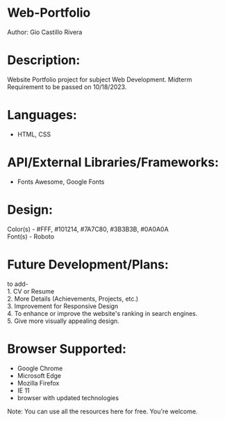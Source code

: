 # Web-Portfolio
Author: Gio Castillo Rivera

# Description: 
Website Portfolio project for subject Web Development. Midterm Requirement to be passed on 10/18/2023.

# Languages:
- HTML, CSS

# API/External Libraries/Frameworks:
- Fonts Awesome, Google Fonts

# Design:
Color(s) - #FFF, #101214, #7A7C80, #3B3B3B, #0A0A0A <br>
Font(s) - Roboto

# Future Development/Plans:
to add- <br>
	1. CV or Resume <br>
	2. More Details (Achievements, Projects, etc.) <br>
	3. Improvement for Responsive Design <br>
	4. To enhance or improve the website's ranking in search engines. <br>
	5. Give more visually appealing design. <br>

# Browser Supported:
- Google Chrome <br>
- Microsoft Edge <br>
- Mozilla Firefox <br>
- IE 11 <br>
- browser with updated technologies <br>

Note: You can use all the resources here for free. You're welcome.
